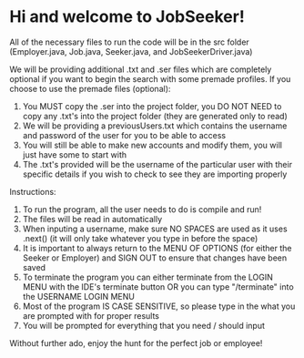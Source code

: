 # Hi and welcome to JobSeeker!

All of the necessary files to run the code will be in the src folder (Employer.java, Job.java, Seeker.java, and JobSeekerDriver.java)

We will be providing additional .txt and .ser files which are completely optional if you want to begin the search with some premade profiles.
If you choose to use the premade files (optional):
   1) You MUST copy the .ser into the project folder, you DO NOT NEED to copy any .txt's into the project folder (they are generated only to read)
   2) We will be providing a previousUsers.txt which contains the username and password of the user for you to be able to access
   3) You will still be able to make new accounts and modify them, you will just have some to start with
   4) The .txt's provided will be the username of the particular user with their specific details if you wish to check to see they are importing properly

Instructions:
   1) To run the program, all the user needs to do is compile and run!
   2) The files will be read in automatically
   3) When inputing a username, make sure NO SPACES are used as it uses .next() (it will only take whatever you type in before the space)
   4) It is important to always return to the MENU OF OPTIONS (for either the Seeker or Employer) and SIGN OUT to ensure that changes have been saved
   5) To terminate the program you can either terminate from the LOGIN MENU with the IDE's terminate button OR you can type "/terminate" into the USERNAME LOGIN MENU
   6) Most of the program IS CASE SENSITIVE, so please type in the what you are prompted with for proper results
   7) You will be prompted for everything that you need / should input

Without further ado, enjoy the hunt for the perfect job or employee!
